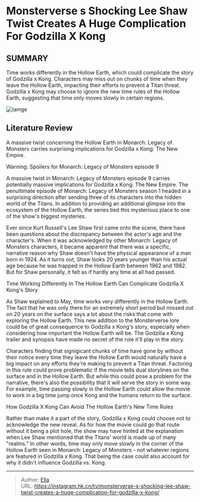 # Monsterverse s Shocking Lee Shaw Twist Creates A Huge Complication For Godzilla X Kong


## SUMMARY 



  Time works differently in the Hollow Earth, which could complicate the story of Godzilla x Kong.   Characters may miss out on chunks of time when they leave the Hollow Earth, impacting their efforts to prevent a Titan threat.   Godzilla x Kong may choose to ignore the new time rules of the Hollow Earth, suggesting that time only moves slowly in certain regions.  

![iamge](https://static1.srcdn.com/wordpress/wp-content/uploads/2024/01/monsterverse-s-massive-lee-shaw-twist-creates-a-huge-challenge-for-godzilla-x-kong.jpg)

## Literature Review
A massive twist concerning the Hollow Earth in Monarch: Legacy of Monsters carries surprising implications for Godzilla x Kong: The New Empire.




Warning: Spoilers for Monarch: Legacy of Monsters episode 9 




A massive twist in Monarch: Legacy of Monsters episode 9 carries potentially massive implications for Godzilla x Kong: The New Empire. The penultimate episode of Monarch: Legacy of Monsters season 1 headed in a surprising direction after sending three of its characters into the hidden world of the Titans. In addition to providing an additional glimpse into the ecosystem of the Hollow Earth, the series tied this mysterious place to one of the show&#39;s biggest mysteries.

Ever since Kurt Russell&#39;s Lee Shaw first came onto the scene, there have been questions about the discrepancy between the actor&#39;s age and the character&#39;s. When it was acknowledged by other Monarch: Legacy of Monsters characters, it became apparent that there was a specific, narrative reason why Shaw doesn&#39;t have the physical appearance of a man born in 1924. As it turns out, Shaw looks 20 years younger than his actual age because he was trapped in the Hollow Earth between 1962 and 1982. But for Shaw personally, it felt as if hardly any time at all had passed.





 Time Working Differently In The Hollow Earth Can Complicate Godzilla X Kong&#39;s Story 
          

As Shaw explained to May, time works very differently in the Hollow Earth. The fact that he was only there for an extremely short period but missed out on 20 years on the surface says a lot about the risks that come with exploring the Hollow Earth. This new addition to the Monsterverse lore could be of great consequence to Godzilla x Kong&#39;s story, especially when considering how important the Hollow Earth will be. The Godzilla x Kong trailer and synopsis have made no secret of the role it&#39;ll play in the story.

Characters finding that signigicant chunks of time have gone by without their notice every time they leave the Hollow Earth would naturally have a big impact on any efforts they&#39;re making to prevent a Titan threat. Factoring in this rule could prove problematic if the movie tells dual storylines on the surface and in the Hollow Earth. But while this could pose a problem for the narrative, there&#39;s also the possibility that it will serve the story in some way. For example, time passing slowly in the Hollow Earth could allow the movie to work in a big time jump once Kong and the humans return to the surface.






 How Godzilla X Kong Can Avoid The Hollow Earth&#39;s New Time Rules 
          

Rather than make it a part of the story, Godzilla x Kong could choose not to acknowledge the new reveal. As for how the movie could go that route without it being a plot hole, the show may have hinted at the explanation when Lee Shaw mentioned that the Titans&#39; world is made up of many &#34;realms.&#34; In other words, time may only move slowly in the corner of the Hollow Earth seen in Monarch: Legacy of Monsters - not whatever regions are featured in Godzilla x Kong. That being the case could also account for why it didn&#39;t influence Godzilla vs. Kong.



---

> Author: [Ella](https://instagram.hk.cn/)  
> URL: https://instagram.hk.cn/tv/monsterverse-s-shocking-lee-shaw-twist-creates-a-huge-complication-for-godzilla-x-kong/  

